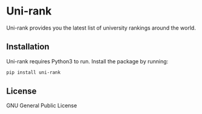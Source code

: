 # Uni-rank

Uni-rank provides you the latest list of university rankings around the world.

Installation
----

Uni-rank requires Python3 to run. Install the package by running:
```sh
pip install uni-rank
```

License
----

GNU General Public License